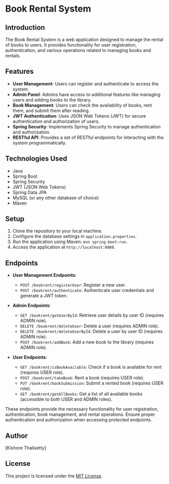 # Book Rental System

## Introduction

The Book Rental System is a web application designed to manage the rental of books to users. It provides functionality for user registration, authentication, and various operations related to managing books and rentals.

## Features

- **User Management**: Users can register and authenticate to access the system.
- **Admin Panel**: Admins have access to additional features like managing users and adding books to the library.
- **Book Management**: Users can check the availability of books, rent them, and submit them after reading.
- **JWT Authentication**: Uses JSON Web Tokens (JWT) for secure authentication and authorization of users.
- **Spring Security**: Implements Spring Security to manage authentication and authorization.
- **RESTful API**: Provides a set of RESTful endpoints for interacting with the system programmatically.

## Technologies Used

- Java
- Spring Boot
- Spring Security
- JWT (JSON Web Tokens)
- Spring Data JPA
- MySQL (or any other database of choice)
- Maven

## Setup

1. Clone the repository to your local machine.
2. Configure the database settings in `application.properties`.
3. Run the application using Maven: `mvn spring-boot:run`.
4. Access the application at `http://localhost:8080`.

## Endpoints

- **User Management Endpoints**:
  - `POST /bookrent/registerUser`: Register a new user.
  - `POST /bookrent/authenticate`: Authenticate user credentials and generate a JWT token.
  
- **Admin Endpoints**:
  - `GET /bookrent/getUserById`: Retrieve user details by user ID (requires ADMIN role).
  - `DELETE /bookrent/deleteUser`: Delete a user (requires ADMIN role).
  - `DELETE /bookrent/deleteUserById`: Delete a user by user ID (requires ADMIN role).
  - `POST /bookrent/addBook`: Add a new book to the library (requires ADMIN role).
  
- **User Endpoints**:
  - `GET /bookrent/isBookAvailable`: Check if a book is available for rent (requires USER role).
  - `POST /bookrent/takeBook`: Rent a book (requires USER role).
  - `PUT /bookrent/bookSubmission`: Submit a rented book (requires USER role).
  - `GET /bookrent/getAllBooks`: Get a list of all available books (accessible to both USER and ADMIN roles).

These endpoints provide the necessary functionality for user registration, authentication, book management, and rental operations. Ensure proper authentication and authorization when accessing protected endpoints.

## Author

[Kishore Thalisetty]

## License

This project is licensed under the [MIT License](LICENSE).
